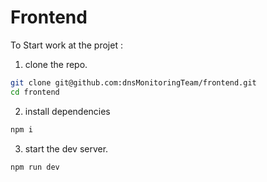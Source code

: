 # Frontend

To Start work at the projet : 
1. clone the repo.
```bash 
git clone git@github.com:dnsMonitoringTeam/frontend.git
cd frontend
``` 
2. install dependencies 
```bash 
npm i
```
3. start the dev server.
```bash 
npm run dev
``` 
